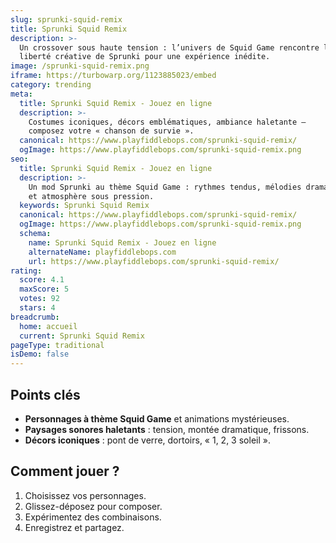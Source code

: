 ```yaml
---
slug: sprunki-squid-remix
title: Sprunki Squid Remix
description: >-
  Un crossover sous haute tension : l’univers de Squid Game rencontre la 
  liberté créative de Sprunki pour une expérience inédite.
image: /sprunki-squid-remix.png
iframe: https://turbowarp.org/1123885023/embed
category: trending
meta:
  title: Sprunki Squid Remix - Jouez en ligne
  description: >-
    Costumes iconiques, décors emblématiques, ambiance haletante — 
    composez votre « chanson de survie ».
  canonical: https://www.playfiddlebops.com/sprunki-squid-remix/
  ogImage: https://www.playfiddlebops.com/sprunki-squid-remix.png
seo:
  title: Sprunki Squid Remix - Jouez en ligne
  description: >-
    Un mod Sprunki au thème Squid Game : rythmes tendus, mélodies dramatiques 
    et atmosphère sous pression.
  keywords: Sprunki Squid Remix
  canonical: https://www.playfiddlebops.com/sprunki-squid-remix/
  ogImage: https://www.playfiddlebops.com/sprunki-squid-remix.png
  schema:
    name: Sprunki Squid Remix - Jouez en ligne
    alternateName: playfiddlebops.com
    url: https://www.playfiddlebops.com/sprunki-squid-remix/
rating:
  score: 4.1
  maxScore: 5
  votes: 92
  stars: 4
breadcrumb:
  home: accueil
  current: Sprunki Squid Remix
pageType: traditional
isDemo: false
---
```


## Points clés

- **Personnages à thème Squid Game** et animations mystérieuses.
- **Paysages sonores haletants** : tension, montée dramatique, frissons.
- **Décors iconiques** : pont de verre, dortoirs, « 1, 2, 3 soleil ».

## Comment jouer ?

1. Choisissez vos personnages.
2. Glissez-déposez pour composer.
3. Expérimentez des combinaisons.
4. Enregistrez et partagez.
